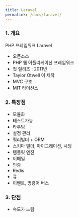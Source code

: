 ```yaml
---
title: Laravel
permalink: /docs/laravel/
---
```


### 1. 개요

PHP 프레임워크 Laravel

- 오픈소스
- PHP 웹 어플리케이션 프레임워크
- 첫 릴리즈 : 2011년
- Taylor Otwell 이 제작
- MVC 구조
- MIT 라이선스

### 2. 특장점

- 모듈화
- 테스트가능
- 라우팅
- 설정 관리
- 쿼리빌더 + ORM
- 스키마 빌더, 마이그레이션, 시딩
- 템플릿 엔진
- 이메일
- 인증
- Redis
- 큐
- 이벤트, 명령어 버스

### 3. 단점

- 속도가 느림